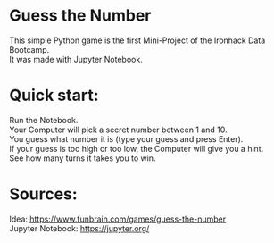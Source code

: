 # Guess the Number

This simple Python game is the first Mini-Project of the Ironhack Data Bootcamp.\
It was made with Jupyter Notebook.

# Quick start:

Run the Notebook.\
Your Computer will pick a secret number between 1 and 10.\
You guess what number it is (type your guess and press Enter).\
If your guess is too high or too low, the Computer will give you a hint.\
See how many turns it takes you to win.

# Sources:

Idea: https://www.funbrain.com/games/guess-the-number \
Jupyter Notebook: https://jupyter.org/

